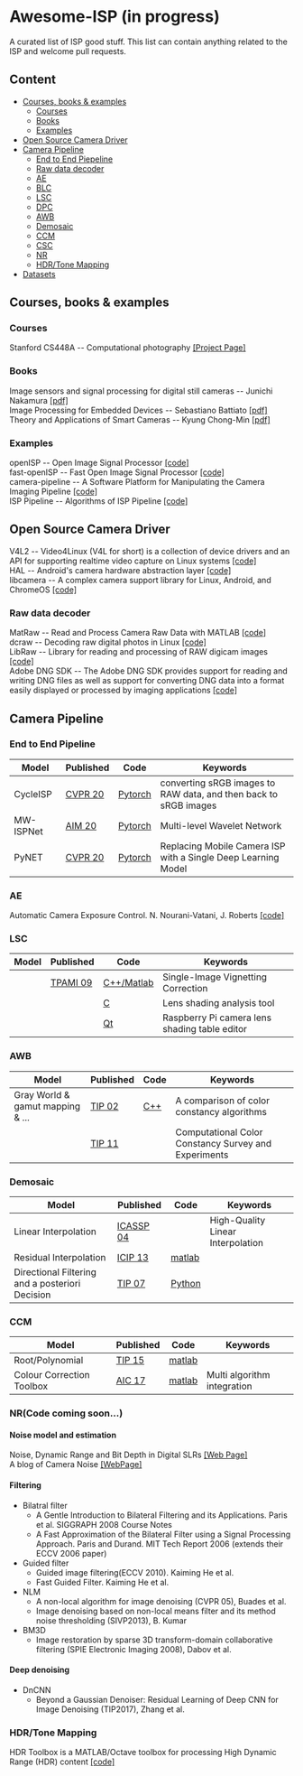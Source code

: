 # Awesome-ISP (in progress)
A curated list of ISP good stuff. This list can contain anything related to the ISP and welcome pull requests.

## Content
- [Courses, books & examples](#tutorials--books---examples)
  * [Courses](#Courses)
  * [Books](#books) 
  * [Examples](#examples)
- [Open Source Camera Driver](#open-source-camera-driver)
- [Camera Pipeline](#camera-pipeline)
  * [End to End Piepeline](#end-to-end-pipeline)
  * [Raw data decoder](#raw-data-decoder)
  * [AE](#ae)
  * [BLC](#blc)
  * [LSC](#lsc)
  * [DPC](#dpc)
  * [AWB](#awb)
  * [Demosaic](#demosaic)
  * [CCM](#ccm)
  * [CSC](#csc)
  * [NR](#nr)
  * [HDR/Tone Mapping](#hdr-tone-mapping)
- [Datasets](#datasets)


## Courses, books & examples
### Courses
Stanford CS448A -- Computational photography [[Project Page]](http://graphics.stanford.edu/courses/cs448a-10/)  
### Books
Image sensors and signal processing for digital still cameras -- Junichi Nakamura [[pdf]](https://last.hit.bme.hu/download/firtha/video/Sensors/Junichi%20Nakamura%20Image%20sensors%20and%20signal%20processing%20for%20digital%20still%20cameras%20%202006.pdf)  
Image Processing for Embedded Devices -- Sebastiano Battiato [[pdf]](https://books.google.com/books/about/Image_Processing_for_Embedded_Devices.html?id=K5aOhnvGJToC)  
Theory and Applications of Smart Cameras -- Kyung Chong-Min [[pdf]](https://www.springer.com/gp/book/9789401799867)  
### Examples
openISP -- Open Image Signal Processor [[code]](https://github.com/cruxopen/openISP)  
fast-openISP -- Fast Open Image Signal Processor [[code]](https://github.com/QiuJueqin/fast-openISP)  
camera-pipeline -- A Software Platform for Manipulating the Camera Imaging Pipeline [[code]](https://karaimer.github.io/camera-pipeline/)  
ISP Pipeline -- Algorithms of ISP Pipeline [[code]](https://gitee.com/wtzhu13/ISPAlgorithmStudy)  
## Open Source Camera Driver
V4L2 -- Video4Linux (V4L for short) is a collection of device drivers and an API for supporting realtime video capture on Linux systems [[code]](https://www.kernel.org/doc/html/v4.9/media/uapi/v4l/v4l2.html)  
HAL -- Android's camera hardware abstraction layer [[code]](https://source.android.com/devices/camera)  
libcamera -- A complex camera support library for Linux, Android, and ChromeOS [[code]](https://github.com/kbingham/libcamera)  
### Raw data decoder
MatRaw -- Read and Process Camera Raw Data with MATLAB [[code]](https://github.com/QiuJueqin/MatRaw)   
dcraw -- Decoding raw digital photos in Linux [[code]](https://github.com/ncruces/dcraw)  
LibRaw -- Library for reading and processing of RAW digicam images [[code]](https://github.com/LibRaw/LibRaw)  
Adobe DNG SDK -- The Adobe DNG SDK provides support for reading and writing DNG files as well as support for converting DNG data into a format easily displayed or processed by imaging applications [[code]](https://helpx.adobe.com/security/products/dng-sdk.html#Version15)
## Camera Pipeline
### End to End Pipeline
| Model                  | Published                                                    | Code                                                         | Keywords                                                     |
| ---------------------- | ------------------------------------------------------------ | ------------------------------------------------------------ | ------------------------------------------------------------ |
| CycleISP               | [CVPR 20](https://arxiv.org/pdf/2003.07761.pdf)            | [Pytorch](https://github.com/swz30/CycleISP)              | converting sRGB images to RAW data, and then back to sRGB images      | 
| MW-ISPNet              | [AIM 20](https://www.researchgate.net/publication/348895624_AIM_2020_Challenge_on_Learned_Image_Signal_Processing_Pipeline)            | [Pytorch](https://github.com/cszhilu1998/MW-ISPNet)              | Multi-level Wavelet Network |
| PyNET               | [CVPR 20](https://arxiv.org/pdf/1910.06663.pdf)            | [Pytorch](https://github.com/aiff22/PyNET-PyTorch)              | Replacing Mobile Camera ISP with a Single Deep Learning Model      | 
### AE
Automatic Camera Exposure Control. N. Nourani-Vatani, J. Roberts [[code]](https://github.com/alexzzhu/auto_exposure_control)
### LSC
| Model                  | Published                                                    | Code                                                         | Keywords                                                     |
| ---------------------- | ------------------------------------------------------------ | ------------------------------------------------------------ | ------------------------------------------------------------ |
|               | [TPAMI 09](https://www.eecis.udel.edu/~jye/lab_research/09/JiUp.pdf)            | [C++/Matlab](https://github.com/GUOYI1/Vignetting_corrector)              | Single-Image Vignetting Correction      | 
|               |             | [C](https://github.com/6by9/lens_shading)              | Lens shading analysis tool      | 
|               |             | [Qt](https://github.com/dridri/lens_shading_editor)              | Raspberry Pi camera lens shading table editor      |  
### AWB
| Model                  | Published                                                    | Code                                                         | Keywords                                                     |
| ---------------------- | ------------------------------------------------------------ | ------------------------------------------------------------ | ------------------------------------------------------------ |
| Gray World & gamut mapping & ...| [TIP 02](https://ieeexplore.ieee.org/document/1036047) | [C++](http://kobus.ca/research/programs/colour_constancy/)              | A comparison of color constancy algorithms      | 
|                | [TIP 11](https://staff.fnwi.uva.nl/th.gevers/pub/GeversTIP11.pdf)            |               | Computational Color Constancy Survey and Experiments |
### Demosaic
| Model                  | Published                                                    | Code                                                         | Keywords                                                     |
| ---------------------- | ------------------------------------------------------------ | ------------------------------------------------------------ | ------------------------------------------------------------ |
| Linear Interpolation | [ICASSP 04](https://www.microsoft.com/en-us/research/wp-content/uploads/2016/02/Demosaicing_ICASSP04.pdf) |              | High-Quality Linear Interpolation      | 
| Residual Interpolation              | [ICIP 13](http://www.ok.sc.e.titech.ac.jp/res/DM/RI.html)            |  [matlab](http://www.ok.sc.e.titech.ac.jp/res/DM/RI.html)             |  | 
| Directional Filtering and a posteriori Decision              | [TIP 07](http://elynxsdk.free.fr/ext-docs/Demosaicing/todo/Menon_Andriani_IEEE_T_IP_2007.pdf)            |  [Python](https://github.com/colour-science/colour-demosaicing)             |  | 
### CCM
| Model                  | Published                                                    | Code                                                         | Keywords                                                     |
| ---------------------- | ------------------------------------------------------------ | ------------------------------------------------------------ | ------------------------------------------------------------ |
| Root/Polynomial | [TIP 15](https://eprints.ncl.ac.uk/file_store/production/211896/56A5026C-F3B9-4CB9-9A51-10F304877B45.pdf) | [matlab](https://github.com/QiuJueqin/color-correction-toolbox)  |  | 
| Colour Correction Toolbox | [AIC 17](https://ueaeprints.uea.ac.uk/id/eprint/65098/4/Colour_Correction_Toolbox.pdf)            |  [matlab](https://github.com/fangfufu/Colour_Correction_Toolbox)             | Multi algorithm integration | 
### NR(Code coming soon...)
#### Noise model and estimation
Noise, Dynamic Range and Bit Depth in Digital SLRs [[Web Page]](https://homes.psd.uchicago.edu/~ejmartin/pix/20d/tests/noise/)  
A blog of Camera Noise [[WebPage]](https://zhuanlan.zhihu.com/p/23868867)
#### Filtering
- Bilatral filter
    - A Gentle Introduction to Bilateral Filtering and its Applications. Paris et al. SIGGRAPH 2008 Course Notes  
    - A Fast Approximation of the Bilateral Filter using a Signal Processing Approach. Paris and Durand. MIT Tech Report 2006 (extends their ECCV 2006 paper)
- Guided filter
    - Guided image filtering(ECCV 2010).  Kaiming He et al.  
    - Fast Guided Filter.  Kaiming He et al.
- NLM
    - A non-local algorithm for image denoising (CVPR 05), Buades et al.  
    - Image denoising based on non-local means filter and its method noise thresholding (SIVP2013), B. Kumar
- BM3D
    - Image restoration by sparse 3D transform-domain collaborative filtering (SPIE Electronic Imaging 2008), Dabov et al.
#### Deep denoising
- DnCNN 
    - Beyond a Gaussian Denoiser: Residual Learning of Deep CNN for Image Denoising (TIP2017), Zhang et al.
### HDR/Tone Mapping
HDR Toolbox is a MATLAB/Octave toolbox for processing High Dynamic Range (HDR) content [[code]](https://github.com/banterle/HDR_Toolbox)  
